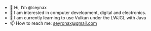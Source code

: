 - 👋 Hi, I’m @seynax
- 👀 I am interested in computer development, digital and electronics.
- 🌱 I am currently learning to use Vulkan under the LWJGL with Java
- 📫 How to reach me: seyronax@gmail.com

<!---
seynax/seynax is a ✨ special ✨ repository because its `README.md` (this file) appears on your GitHub profile.
You can click the Preview link to take a look at your changes.
--->
